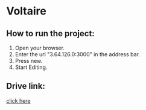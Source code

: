 # Voltaire

## How to run the project:

1. Open your browser.
2. Enter the url "3.64.126.0:3000" in the address bar.
3. Press new.
4. Start Editing.



## Drive link:

[click here](https://drive.google.com/drive/u/1/folders/1G3jbVp_gRHz1tUi6I7PbyT6tFE2BeqVb)
